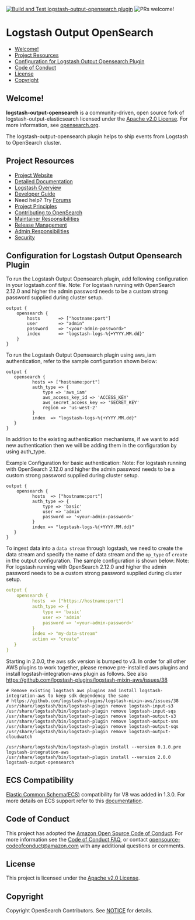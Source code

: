 [![Build and Test logstash-output-opensearch plugin](https://github.com/opensearch-project/logstash-output-opensearch/actions/workflows/CI.yml/badge.svg)](https://github.com/opensearch-project/logstash-output-opensearch/actions/workflows/CI.yml)
![PRs welcome!](https://img.shields.io/badge/PRs-welcome!-success)
# Logstash Output OpenSearch

- [Welcome!](#welcome)
- [Project Resources](#project-resources)
- [Configuration for Logstash Output Opensearch Plugin](#configuration-for-logstash-output-opensearch-plugin)
- [Code of Conduct](#code-of-conduct)
- [License](#license)
- [Copyright](#copyright)

## Welcome!

**logstash-output-opensearch** is a community-driven, open source fork of logstash-output-elasticsearch licensed under the [Apache v2.0 License](LICENSE). For more information, see [opensearch.org](https://opensearch.org/).

The logstash-output-opensearch plugin helps to ship events from Logstash to OpenSearch cluster.

## Project Resources

* [Project Website](https://opensearch.org/)
* [Detailed Documentation](https://opensearch.org/docs/latest/tools/logstash/ship-to-opensearch/)
* [Logstash Overview](https://opensearch.org/docs/clients/logstash/index/)
* [Developer Guide](DEVELOPER_GUIDE.md)
* Need help? Try [Forums](https://discuss.opendistrocommunity.dev/)
* [Project Principles](https://opensearch.org/#principles)
* [Contributing to OpenSearch](CONTRIBUTING.md)
* [Maintainer Responsibilities](MAINTAINERS.md)
* [Release Management](RELEASING.md)
* [Admin Responsibilities](ADMINS.md)
* [Security](SECURITY.md)

## Configuration for Logstash Output Opensearch Plugin

To run the Logstash Output Opensearch plugin, add following configuration in your logstash.conf file.
Note: For logstash running with OpenSearch 2.12.0 and higher the admin password needs to be a custom strong password supplied during cluster setup.

```
output {
    opensearch {
        hosts       => ["hostname:port"]
        user        => "admin"
        password    => "<your-admin-password>"
        index       => "logstash-logs-%{+YYYY.MM.dd}"
    }
}
```

To run the Logstash Output Opensearch plugin using aws_iam authentication, refer to the sample configuration shown below:
```
output {
   opensearch {
          hosts => ["hostname:port"]
          auth_type => {
              type => 'aws_iam'
              aws_access_key_id => 'ACCESS_KEY'
              aws_secret_access_key => 'SECRET_KEY'
              region => 'us-west-2'
          }
          index  => "logstash-logs-%{+YYYY.MM.dd}"
   }
}
```

In addition to the existing authentication mechanisms, if we want to add new authentication then we will be adding them in the configuration by using auth_type.

Example Configuration for basic authentication:
Note: For logstash running with OpenSearch 2.12.0 and higher the admin password needs to be a custom strong password supplied during cluster setup.

```
output {
    opensearch {
          hosts  => ["hostname:port"]
          auth_type => {
              type => 'basic'
              user => 'admin'
              password => '<your-admin-password>'
          }
          index => "logstash-logs-%{+YYYY.MM.dd}"
   }
}
```

To ingest data into a `data stream` through logstash, we need to create the data stream and specify the name of data stream and the `op_type` of `create` in the output configuration. The sample configuration is shown below:
Note: For logstash running with OpenSearch 2.12.0 and higher the admin password needs to be a custom strong password supplied during cluster setup.

```yml
output {
    opensearch {
          hosts  => ["https://hostname:port"]
          auth_type => {
              type => 'basic'
              user => 'admin'
              password => '<your-admin-password>'
          }
          index => "my-data-stream"
          action => "create"
   }
}
```

Starting in 2.0.0, the aws sdk version is bumped to v3. In order for all other AWS plugins to work together, please remove pre-installed aws plugins and install logstash-integration-aws plugin as follows. See also https://github.com/logstash-plugins/logstash-mixin-aws/issues/38
```
# Remove existing logstash aws plugins and install logstash-integration-aws to keep sdk dependency the same
# https://github.com/logstash-plugins/logstash-mixin-aws/issues/38
/usr/share/logstash/bin/logstash-plugin remove logstash-input-s3
/usr/share/logstash/bin/logstash-plugin remove logstash-input-sqs
/usr/share/logstash/bin/logstash-plugin remove logstash-output-s3
/usr/share/logstash/bin/logstash-plugin remove logstash-output-sns
/usr/share/logstash/bin/logstash-plugin remove logstash-output-sqs
/usr/share/logstash/bin/logstash-plugin remove logstash-output-cloudwatch

/usr/share/logstash/bin/logstash-plugin install --version 0.1.0.pre logstash-integration-aws
/usr/share/logstash/bin/logstash-plugin install --version 2.0.0 logstash-output-opensearch
```
## ECS Compatibility
[Elastic Common Schema(ECS)](https://www.elastic.co/guide/en/ecs/current/index.html]) compatibility for V8 was added in 1.3.0. For more details on ECS support refer to this [documentation](docs/ecs_compatibility.md).


## Code of Conduct

This project has adopted the [Amazon Open Source Code of Conduct](CODE_OF_CONDUCT.md). For more information see the [Code of Conduct FAQ](https://aws.github.io/code-of-conduct-faq), or contact [opensource-codeofconduct@amazon.com](mailto:opensource-codeofconduct@amazon.com) with any additional questions or comments.

## License

This project is licensed under the [Apache v2.0 License](LICENSE).

## Copyright

Copyright OpenSearch Contributors. See [NOTICE](NOTICE) for details.

